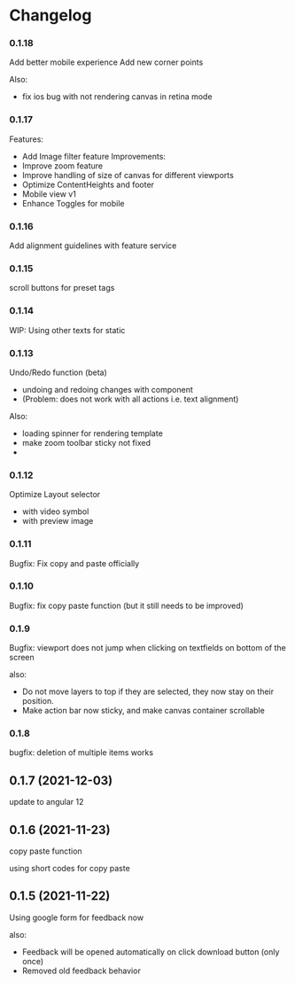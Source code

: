 # Changelog

### 0.1.18
Add better mobile experience
Add new corner points 

Also:
+ fix ios bug with not rendering canvas in retina mode

### 0.1.17
Features: 
+ Add Image filter feature 
Improvements: 
+ Improve zoom feature 
+ Improve handling of size of canvas for different viewports 
+ Optimize ContentHeights and footer
+ Mobile view v1
+ Enhance Toggles for mobile


### 0.1.16
Add alignment guidelines with feature service 

### 0.1.15
scroll buttons for preset tags 

### 0.1.14
WIP: Using other texts for static 

### 0.1.13
Undo/Redo function (beta)
* undoing and redoing changes with component
* (Problem: does not work with all actions i.e. text alignment)

Also: 
* loading spinner for rendering template
* make zoom toolbar sticky not fixed 
* 
### 0.1.12
Optimize Layout selector 
* with video symbol
* with preview image 

### 0.1.11
Bugfix: Fix copy and paste officially 

### 0.1.10 
Bugfix: fix copy paste function
(but it still needs to be improved)

### 0.1.9 
Bugfix: viewport does not jump when clicking 
on textfields on bottom of the screen

also: 
+ Do not move layers to top if they are selected, they now stay on their position. 
+ Make action bar now sticky, and make canvas container scrollable


### 0.1.8 
bugfix: deletion of multiple items works 

## 0.1.7 (2021-12-03)
update to angular 12

## 0.1.6 (2021-11-23)
copy paste function 

using short codes for copy paste

## 0.1.5 (2021-11-22)

Using google form for feedback now

also:
- Feedback will be opened automatically on click download button (only once)
- Removed old feedback behavior
